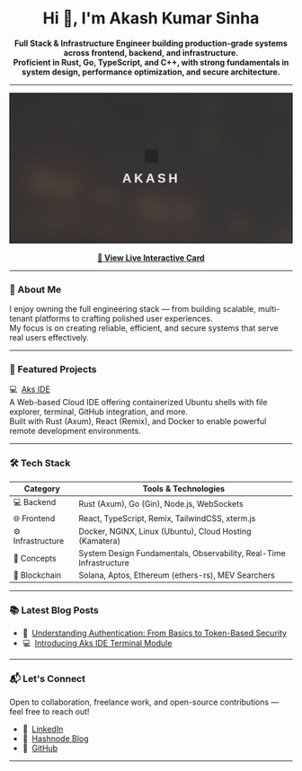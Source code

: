 <h1 align="center">Hi 👋, I'm Akash Kumar Sinha</h1>

<p align="center">
  <strong>Full Stack & Infrastructure Engineer building production-grade systems across frontend, backend, and infrastructure.</strong><br>
  <strong>Proficient in Rust, Go, TypeScript, and C++, with strong fundamentals in system design, performance optimization, and secure architecture.</strong>
</p>

---

<div align="center">

[![Personal Card Preview](cardImage.png)](https://akash-kumar-sinha.github.io/card_Me/)

**[🔗 View Live Interactive Card](https://akash-kumar-sinha.github.io/card_Me/)**

</div>

---

### 🚀 About Me

I enjoy owning the full engineering stack — from building scalable, multi-tenant platforms to crafting polished user experiences.  
My focus is on creating reliable, efficient, and secure systems that serve real users effectively.

---

### 🧩 Featured Projects

💻 [Aks IDE](https://github.com/Akash-Kumar-Sinha/Aks_ide)  
A Web-based Cloud IDE offering containerized Ubuntu shells with file explorer, terminal, GitHub integration, and more.  
Built with Rust (Axum), React (Remix), and Docker to enable powerful remote development environments.

---

### 🛠 Tech Stack

| Category          | Tools & Technologies                                                |
| ----------------- | ------------------------------------------------------------------- |
| 💻 Backend        | Rust (Axum), Go (Gin), Node.js, WebSockets                          |
| 🌐 Frontend       | React, TypeScript, Remix, TailwindCSS, xterm.js                     |
| ⚙️ Infrastructure | Docker, NGINX, Linux (Ubuntu), Cloud Hosting (Kamatera)             |
| 🧠 Concepts       | System Design Fundamentals, Observability, Real-Time Infrastructure |
| 🔐 Blockchain     | Solana, Aptos, Ethereum (ethers-rs), MEV Searchers                  |

---

### 📚 Latest Blog Posts

- 🔐 [Understanding Authentication: From Basics to Token-Based Security](https://aks-modern-auth.hashnode.dev/understanding-authentication-from-basics-to-token-based-security)
- 💻 [Introducing Aks IDE Terminal Module](https://akside.hashnode.dev/introducing-aks-ide-terminal-module)

---

### 📬 Let's Connect

Open to collaboration, freelance work, and open-source contributions — feel free to reach out!

- 🔗 [LinkedIn](https://www.linkedin.com/in/akash-krsinha/)
- 📝 [Hashnode Blog](https://hashnode.com/@Akash-Kumar-Sinha)
- 🐙 [GitHub](https://github.com/Akash-Kumar-Sinha)

---
